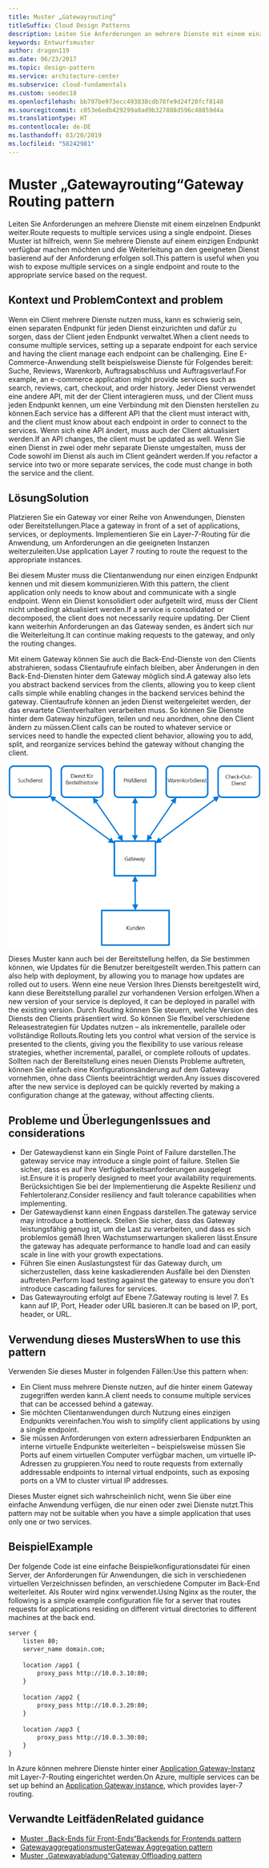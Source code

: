 ```yaml
---
title: Muster „Gatewayrouting“
titleSuffix: Cloud Design Patterns
description: Leiten Sie Anforderungen an mehrere Dienste mit einem einzelnen Endpunkt weiter.
keywords: Entwurfsmuster
author: dragon119
ms.date: 06/23/2017
ms.topic: design-pattern
ms.service: architecture-center
ms.subservice: cloud-fundamentals
ms.custom: seodec18
ms.openlocfilehash: bb797be973ecc493838cdb78fe9d24f20fcf8148
ms.sourcegitcommit: c053e6edb429299a0ad9b327888d596c48859d4a
ms.translationtype: HT
ms.contentlocale: de-DE
ms.lasthandoff: 03/20/2019
ms.locfileid: "58242981"
---
```

# <a name="gateway-routing-pattern"></a><span data-ttu-id="68d96-104">Muster „Gatewayrouting“</span><span class="sxs-lookup"><span data-stu-id="68d96-104">Gateway Routing pattern</span></span>

<span data-ttu-id="68d96-105">Leiten Sie Anforderungen an mehrere Dienste mit einem einzelnen Endpunkt weiter.</span><span class="sxs-lookup"><span data-stu-id="68d96-105">Route requests to multiple services using a single endpoint.</span></span> <span data-ttu-id="68d96-106">Dieses Muster ist hilfreich, wenn Sie mehrere Dienste auf einem einzigen Endpunkt verfügbar machen möchten und die Weiterleitung an den geeigneten Dienst basierend auf der Anforderung erfolgen soll.</span><span class="sxs-lookup"><span data-stu-id="68d96-106">This pattern is useful when you wish to expose multiple services on a single endpoint and route to the appropriate service based on the request.</span></span>

## <a name="context-and-problem"></a><span data-ttu-id="68d96-107">Kontext und Problem</span><span class="sxs-lookup"><span data-stu-id="68d96-107">Context and problem</span></span>

<span data-ttu-id="68d96-108">Wenn ein Client mehrere Dienste nutzen muss, kann es schwierig sein, einen separaten Endpunkt für jeden Dienst einzurichten und dafür zu sorgen, dass der Client jeden Endpunkt verwaltet.</span><span class="sxs-lookup"><span data-stu-id="68d96-108">When a client needs to consume multiple services, setting up a separate endpoint for each service and having the client manage each endpoint can be challenging.</span></span> <span data-ttu-id="68d96-109">Eine E-Commerce-Anwendung stellt beispielsweise Dienste für Folgendes bereit: Suche, Reviews, Warenkorb, Auftragsabschluss und Auftragsverlauf.</span><span class="sxs-lookup"><span data-stu-id="68d96-109">For example, an e-commerce application might provide services such as search, reviews, cart, checkout, and order history.</span></span> <span data-ttu-id="68d96-110">Jeder Dienst verwendet eine andere API, mit der der Client interagieren muss, und der Client muss jeden Endpunkt kennen, um eine Verbindung mit den Diensten herstellen zu können.</span><span class="sxs-lookup"><span data-stu-id="68d96-110">Each service has a different API that the client must interact with, and the client must know about each endpoint in order to connect to the services.</span></span> <span data-ttu-id="68d96-111">Wenn sich eine API ändert, muss auch der Client aktualisiert werden.</span><span class="sxs-lookup"><span data-stu-id="68d96-111">If an API changes, the client must be updated as well.</span></span> <span data-ttu-id="68d96-112">Wenn Sie einen Dienst in zwei oder mehr separate Dienste umgestalten, muss der Code sowohl im Dienst als auch im Client geändert werden.</span><span class="sxs-lookup"><span data-stu-id="68d96-112">If you refactor a service into two or more separate services, the code must change in both the service and the client.</span></span>

## <a name="solution"></a><span data-ttu-id="68d96-113">Lösung</span><span class="sxs-lookup"><span data-stu-id="68d96-113">Solution</span></span>

<span data-ttu-id="68d96-114">Platzieren Sie ein Gateway vor einer Reihe von Anwendungen, Diensten oder Bereitstellungen.</span><span class="sxs-lookup"><span data-stu-id="68d96-114">Place a gateway in front of a set of applications, services, or deployments.</span></span> <span data-ttu-id="68d96-115">Implementieren Sie ein Layer-7-Routing für die Anwendung, um Anforderungen an die geeigneten Instanzen weiterzuleiten.</span><span class="sxs-lookup"><span data-stu-id="68d96-115">Use application Layer 7 routing to route the request to the appropriate instances.</span></span>

<span data-ttu-id="68d96-116">Bei diesem Muster muss die Clientanwendung nur einen einzigen Endpunkt kennen und mit diesem kommunizieren.</span><span class="sxs-lookup"><span data-stu-id="68d96-116">With this pattern, the client application only needs to know about and communicate with a single endpoint.</span></span> <span data-ttu-id="68d96-117">Wenn ein Dienst konsolidiert oder aufgeteilt wird, muss der Client nicht unbedingt aktualisiert werden.</span><span class="sxs-lookup"><span data-stu-id="68d96-117">If a service is consolidated or decomposed, the client does not necessarily require updating.</span></span> <span data-ttu-id="68d96-118">Der Client kann weiterhin Anforderungen an das Gateway senden, es ändert sich nur die Weiterleitung.</span><span class="sxs-lookup"><span data-stu-id="68d96-118">It can continue making requests to the gateway, and only the routing changes.</span></span>

<span data-ttu-id="68d96-119">Mit einem Gateway können Sie auch die Back-End-Dienste von den Clients abstrahieren, sodass Clientaufrufe einfach bleiben, aber Änderungen in den Back-End-Diensten hinter dem Gateway möglich sind.</span><span class="sxs-lookup"><span data-stu-id="68d96-119">A gateway also lets you abstract backend services from the clients, allowing you to keep client calls simple while enabling changes in the backend services behind the gateway.</span></span> <span data-ttu-id="68d96-120">Clientaufrufe können an jeden Dienst weitergeleitet werden, der das erwartete Clientverhalten verarbeiten muss. So können Sie Dienste hinter dem Gateway hinzufügen, teilen und neu anordnen, ohne den Client ändern zu müssen.</span><span class="sxs-lookup"><span data-stu-id="68d96-120">Client calls can be routed to whatever service or services need to handle the expected client behavior, allowing you to add, split, and reorganize services behind the gateway without changing the client.</span></span>

![Diagramm des Musters „Gatewayrouting“](./_images/gateway-routing.png)

<span data-ttu-id="68d96-122">Dieses Muster kann auch bei der Bereitstellung helfen, da Sie bestimmen können, wie Updates für die Benutzer bereitgestellt werden.</span><span class="sxs-lookup"><span data-stu-id="68d96-122">This pattern can also help with deployment, by allowing you to manage how updates are rolled out to users.</span></span> <span data-ttu-id="68d96-123">Wenn eine neue Version Ihres Diensts bereitgestellt wird, kann diese Bereitstellung parallel zur vorhandenen Version erfolgen.</span><span class="sxs-lookup"><span data-stu-id="68d96-123">When a new version of your service is deployed, it can be deployed in parallel with the existing version.</span></span> <span data-ttu-id="68d96-124">Durch Routing können Sie steuern, welche Version des Diensts den Clients präsentiert wird. So können Sie flexibel verschiedene Releasestrategien für Updates nutzen – als inkrementelle, parallele oder vollständige Rollouts.</span><span class="sxs-lookup"><span data-stu-id="68d96-124">Routing lets you control what version of the service is presented to the clients, giving you the flexibility to use various release strategies, whether incremental, parallel, or complete rollouts of updates.</span></span> <span data-ttu-id="68d96-125">Sollten nach der Bereitstellung eines neuen Diensts Probleme auftreten, können Sie einfach eine Konfigurationsänderung auf dem Gateway vornehmen, ohne dass Clients beeinträchtigt werden.</span><span class="sxs-lookup"><span data-stu-id="68d96-125">Any issues discovered after the new service is deployed can be quickly reverted by making a configuration change at the gateway, without affecting clients.</span></span>

## <a name="issues-and-considerations"></a><span data-ttu-id="68d96-126">Probleme und Überlegungen</span><span class="sxs-lookup"><span data-stu-id="68d96-126">Issues and considerations</span></span>

- <span data-ttu-id="68d96-127">Der Gatewaydienst kann ein Single Point of Failure darstellen.</span><span class="sxs-lookup"><span data-stu-id="68d96-127">The gateway service may introduce a single point of failure.</span></span> <span data-ttu-id="68d96-128">Stellen Sie sicher, dass es auf Ihre Verfügbarkeitsanforderungen ausgelegt ist.</span><span class="sxs-lookup"><span data-stu-id="68d96-128">Ensure it is properly designed to meet your availability requirements.</span></span> <span data-ttu-id="68d96-129">Berücksichtigen Sie bei der Implementierung die Aspekte Resilienz und Fehlertoleranz.</span><span class="sxs-lookup"><span data-stu-id="68d96-129">Consider resiliency and fault tolerance capabilities when implementing.</span></span>
- <span data-ttu-id="68d96-130">Der Gatewaydienst kann einen Engpass darstellen.</span><span class="sxs-lookup"><span data-stu-id="68d96-130">The gateway service may introduce a bottleneck.</span></span> <span data-ttu-id="68d96-131">Stellen Sie sicher, dass das Gateway leistungsfähig genug ist, um die Last zu verarbeiten, und dass es sich problemlos gemäß Ihren Wachstumserwartungen skalieren lässt.</span><span class="sxs-lookup"><span data-stu-id="68d96-131">Ensure the gateway has adequate performance to handle load and can easily scale in line with your growth expectations.</span></span>
- <span data-ttu-id="68d96-132">Führen Sie einen Auslastungstest für das Gateway durch, um sicherzustellen, dass keine kaskadierenden Ausfälle bei den Diensten auftreten.</span><span class="sxs-lookup"><span data-stu-id="68d96-132">Perform load testing against the gateway to ensure you don't introduce cascading failures for services.</span></span>
- <span data-ttu-id="68d96-133">Das Gatewayrouting erfolgt auf Ebene 7.</span><span class="sxs-lookup"><span data-stu-id="68d96-133">Gateway routing is level 7.</span></span> <span data-ttu-id="68d96-134">Es kann auf IP, Port, Header oder URL basieren.</span><span class="sxs-lookup"><span data-stu-id="68d96-134">It can be based on IP, port, header, or URL.</span></span>

## <a name="when-to-use-this-pattern"></a><span data-ttu-id="68d96-135">Verwendung dieses Musters</span><span class="sxs-lookup"><span data-stu-id="68d96-135">When to use this pattern</span></span>

<span data-ttu-id="68d96-136">Verwenden Sie dieses Muster in folgenden Fällen:</span><span class="sxs-lookup"><span data-stu-id="68d96-136">Use this pattern when:</span></span>

- <span data-ttu-id="68d96-137">Ein Client muss mehrere Dienste nutzen, auf die hinter einem Gateway zugegriffen werden kann.</span><span class="sxs-lookup"><span data-stu-id="68d96-137">A client needs to consume multiple services that can be accessed behind a gateway.</span></span>
- <span data-ttu-id="68d96-138">Sie möchten Clientanwendungen durch Nutzung eines einzigen Endpunkts vereinfachen.</span><span class="sxs-lookup"><span data-stu-id="68d96-138">You wish to simplify client applications by using a single endpoint.</span></span>
- <span data-ttu-id="68d96-139">Sie müssen Anforderungen von extern adressierbaren Endpunkten an interne virtuelle Endpunkte weiterleiten – beispielsweise müssen Sie Ports auf einem virtuellen Computer verfügbar machen, um virtuelle IP-Adressen zu gruppieren.</span><span class="sxs-lookup"><span data-stu-id="68d96-139">You need to route requests from externally addressable endpoints to internal virtual endpoints, such as exposing ports on a VM to cluster virtual IP addresses.</span></span>

<span data-ttu-id="68d96-140">Dieses Muster eignet sich wahrscheinlich nicht, wenn Sie über eine einfache Anwendung verfügen, die nur einen oder zwei Dienste nutzt.</span><span class="sxs-lookup"><span data-stu-id="68d96-140">This pattern may not be suitable when you have a simple application that uses only one or two services.</span></span>

## <a name="example"></a><span data-ttu-id="68d96-141">Beispiel</span><span class="sxs-lookup"><span data-stu-id="68d96-141">Example</span></span>

<span data-ttu-id="68d96-142">Der folgende Code ist eine einfache Beispielkonfigurationsdatei für einen Server, der Anforderungen für Anwendungen, die sich in verschiedenen virtuellen Verzeichnissen befinden, an verschiedene Computer im Back-End weiterleitet. Als Router wird nginx verwendet.</span><span class="sxs-lookup"><span data-stu-id="68d96-142">Using Nginx as the router, the following is a simple example configuration file for a server that routes requests for applications residing on different virtual directories to different machines at the back end.</span></span>

```console
server {
    listen 80;
    server_name domain.com;

    location /app1 {
        proxy_pass http://10.0.3.10:80;
    }

    location /app2 {
        proxy_pass http://10.0.3.20:80;
    }

    location /app3 {
        proxy_pass http://10.0.3.30:80;
    }
}
```

<span data-ttu-id="68d96-143">In Azure können mehrere Dienste hinter einer [Application Gateway-Instanz](/azure/application-gateway/tutorial-multiple-sites-cli) mit Layer-7-Routing eingerichtet werden.</span><span class="sxs-lookup"><span data-stu-id="68d96-143">On Azure, multiple services can be set up behind an [Application Gateway instance](/azure/application-gateway/tutorial-multiple-sites-cli), which provides layer-7 routing.</span></span>

## <a name="related-guidance"></a><span data-ttu-id="68d96-144">Verwandte Leitfäden</span><span class="sxs-lookup"><span data-stu-id="68d96-144">Related guidance</span></span>

- [<span data-ttu-id="68d96-145">Muster „Back-Ends für Front-Ends“</span><span class="sxs-lookup"><span data-stu-id="68d96-145">Backends for Frontends pattern</span></span>](./backends-for-frontends.md)
- [<span data-ttu-id="68d96-146">Gatewayaggregationsmuster</span><span class="sxs-lookup"><span data-stu-id="68d96-146">Gateway Aggregation pattern</span></span>](./gateway-aggregation.md)
- [<span data-ttu-id="68d96-147">Muster „Gatewayabladung“</span><span class="sxs-lookup"><span data-stu-id="68d96-147">Gateway Offloading pattern</span></span>](./gateway-offloading.md)
